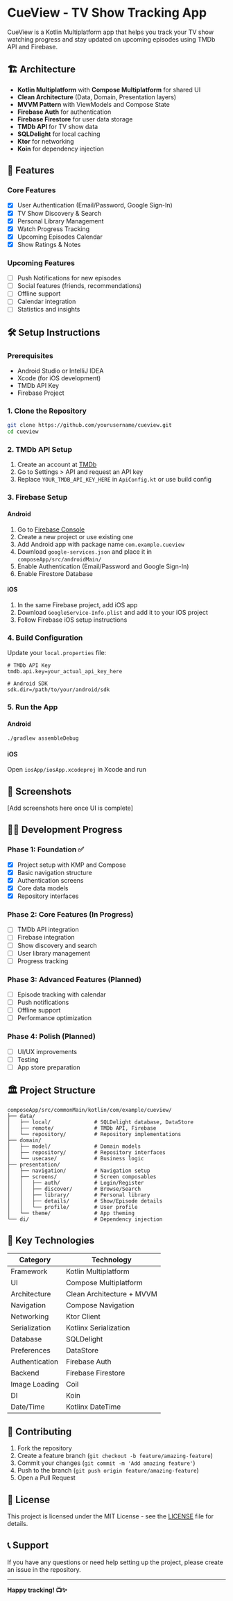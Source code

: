 # CueView - TV Show Tracking App

CueView is a Kotlin Multiplatform app that helps you track your TV show watching progress and stay updated on upcoming episodes using TMDb API and Firebase.

## 🏗️ Architecture

- **Kotlin Multiplatform** with **Compose Multiplatform** for shared UI
- **Clean Architecture** (Data, Domain, Presentation layers)
- **MVVM Pattern** with ViewModels and Compose State
- **Firebase Auth** for authentication
- **Firebase Firestore** for user data storage
- **TMDb API** for TV show data
- **SQLDelight** for local caching
- **Ktor** for networking
- **Koin** for dependency injection

## 🚀 Features

### Core Features
- [x] User Authentication (Email/Password, Google Sign-In)
- [x] TV Show Discovery & Search
- [x] Personal Library Management
- [x] Watch Progress Tracking
- [x] Upcoming Episodes Calendar
- [x] Show Ratings & Notes

### Upcoming Features
- [ ] Push Notifications for new episodes
- [ ] Social features (friends, recommendations)
- [ ] Offline support
- [ ] Calendar integration
- [ ] Statistics and insights

## 🛠️ Setup Instructions

### Prerequisites
- Android Studio or IntelliJ IDEA
- Xcode (for iOS development)
- TMDb API Key
- Firebase Project

### 1. Clone the Repository
```bash
git clone https://github.com/yourusername/cueview.git
cd cueview
```

### 2. TMDb API Setup
1. Create an account at [TMDb](https://www.themoviedb.org/)
2. Go to Settings > API and request an API key
3. Replace `YOUR_TMDB_API_KEY_HERE` in `ApiConfig.kt` or use build config

### 3. Firebase Setup

#### Android
1. Go to [Firebase Console](https://console.firebase.google.com/)
2. Create a new project or use existing one
3. Add Android app with package name `com.example.cueview`
4. Download `google-services.json` and place it in `composeApp/src/androidMain/`
5. Enable Authentication (Email/Password and Google Sign-In)
6. Enable Firestore Database

#### iOS
1. In the same Firebase project, add iOS app
2. Download `GoogleService-Info.plist` and add it to your iOS project
3. Follow Firebase iOS setup instructions

### 4. Build Configuration

Update your `local.properties` file:
```properties
# TMDb API Key
tmdb.api.key=your_actual_api_key_here

# Android SDK
sdk.dir=/path/to/your/android/sdk
```

### 5. Run the App

#### Android
```bash
./gradlew assembleDebug
```

#### iOS
Open `iosApp/iosApp.xcodeproj` in Xcode and run

## 📱 Screenshots

[Add screenshots here once UI is complete]

## 🏃‍♂️ Development Progress

### Phase 1: Foundation ✅
- [x] Project setup with KMP and Compose
- [x] Basic navigation structure
- [x] Authentication screens
- [x] Core data models
- [x] Repository interfaces

### Phase 2: Core Features (In Progress)
- [ ] TMDb API integration
- [ ] Firebase integration
- [ ] Show discovery and search
- [ ] User library management
- [ ] Progress tracking

### Phase 3: Advanced Features (Planned)
- [ ] Episode tracking with calendar
- [ ] Push notifications
- [ ] Offline support
- [ ] Performance optimization

### Phase 4: Polish (Planned)
- [ ] UI/UX improvements
- [ ] Testing
- [ ] App store preparation

## 🏛️ Project Structure

```
composeApp/src/commonMain/kotlin/com/example/cueview/
├── data/
│   ├── local/              # SQLDelight database, DataStore
│   ├── remote/             # TMDb API, Firebase
│   └── repository/         # Repository implementations
├── domain/
│   ├── model/              # Domain models
│   ├── repository/         # Repository interfaces
│   └── usecase/            # Business logic
├── presentation/
│   ├── navigation/         # Navigation setup
│   ├── screens/            # Screen composables
│   │   ├── auth/           # Login/Register
│   │   ├── discover/       # Browse/Search
│   │   ├── library/        # Personal library
│   │   ├── details/        # Show/Episode details
│   │   └── profile/        # User profile
│   └── theme/              # App theming
└── di/                     # Dependency injection
```

## 🔑 Key Technologies

| Category | Technology |
|----------|------------|
| Framework | Kotlin Multiplatform |
| UI | Compose Multiplatform |
| Architecture | Clean Architecture + MVVM |
| Navigation | Compose Navigation |
| Networking | Ktor Client |
| Serialization | Kotlinx Serialization |
| Database | SQLDelight |
| Preferences | DataStore |
| Authentication | Firebase Auth |
| Backend | Firebase Firestore |
| Image Loading | Coil |
| DI | Koin |
| Date/Time | Kotlinx DateTime |

## 🤝 Contributing

1. Fork the repository
2. Create a feature branch (`git checkout -b feature/amazing-feature`)
3. Commit your changes (`git commit -m 'Add amazing feature'`)
4. Push to the branch (`git push origin feature/amazing-feature`)
5. Open a Pull Request

## 📄 License

This project is licensed under the MIT License - see the [LICENSE](LICENSE) file for details.

## 📞 Support

If you have any questions or need help setting up the project, please create an issue in the repository.

---

**Happy tracking! 📺✨**
